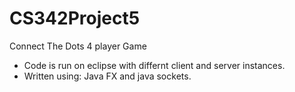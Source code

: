 # CS342Project5
Connect The Dots 4 player Game
- Code is run on eclipse with differnt client and server instances.
- Written using: Java FX and java sockets.
